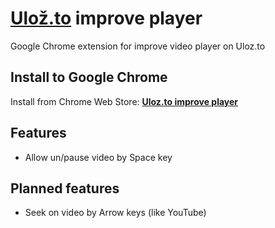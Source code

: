 # [Ulož.to](https://ulozto.cz/) improve player
Google Chrome extension for improve video player on Uloz.to

## Install to Google Chrome
Install from Chrome Web Store: [**Uloz.to improve player**](https://chrome.google.com/webstore/detail/ulozto-improve-player/tobecompletedlater)

## Features
- Allow un/pause video by Space key

## Planned features
- Seek on video by Arrow keys (like YouTube) 
